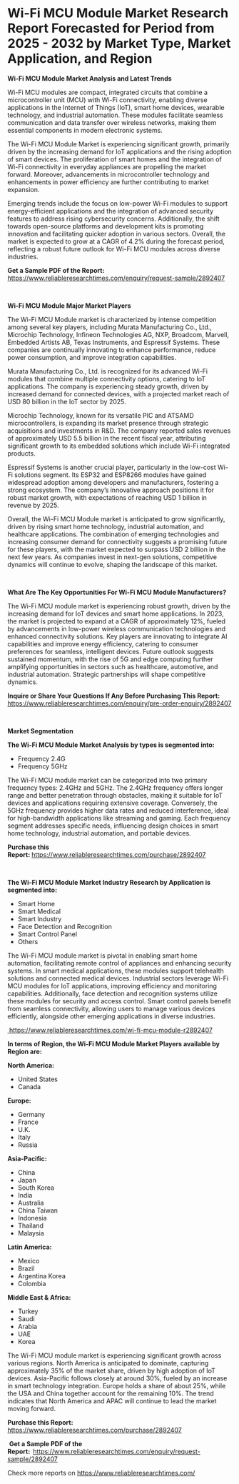 <p><h1>Wi-Fi MCU Module Market Research Report Forecasted for Period from 2025 -  2032 by Market Type, Market Application, and Region</h1></p><p><strong>Wi-Fi MCU Module Market Analysis and Latest Trends</strong></p>
<p><p>Wi-Fi MCU modules are compact, integrated circuits that combine a microcontroller unit (MCU) with Wi-Fi connectivity, enabling diverse applications in the Internet of Things (IoT), smart home devices, wearable technology, and industrial automation. These modules facilitate seamless communication and data transfer over wireless networks, making them essential components in modern electronic systems.</p><p>The Wi-Fi MCU Module Market is experiencing significant growth, primarily driven by the increasing demand for IoT applications and the rising adoption of smart devices. The proliferation of smart homes and the integration of Wi-Fi connectivity in everyday appliances are propelling the market forward. Moreover, advancements in microcontroller technology and enhancements in power efficiency are further contributing to market expansion.</p><p>Emerging trends include the focus on low-power Wi-Fi modules to support energy-efficient applications and the integration of advanced security features to address rising cybersecurity concerns. Additionally, the shift towards open-source platforms and development kits is promoting innovation and facilitating quicker adoption in various sectors. Overall, the market is expected to grow at a CAGR of 4.2% during the forecast period, reflecting a robust future outlook for Wi-Fi MCU modules across diverse industries.</p></p>
<p><strong>Get a Sample PDF of the Report:&nbsp;</strong> <a href="https://www.reliableresearchtimes.com/enquiry/request-sample/2892407?utm_campaign=2644&utm_medium=2&utm_source=Github&utm_content=ia&utm_term=15032025&utm_id=wi-fi-mcu-module">https://www.reliableresearchtimes.com/enquiry/request-sample/2892407</a></p>
<p>&nbsp;</p>
<p><strong>Wi-Fi MCU Module Major Market Players</strong></p>
<p><p>The Wi-Fi MCU Module market is characterized by intense competition among several key players, including Murata Manufacturing Co., Ltd., Microchip Technology, Infineon Technologies AG, NXP, Broadcom, Marvell, Embedded Artists AB, Texas Instruments, and Espressif Systems. These companies are continually innovating to enhance performance, reduce power consumption, and improve integration capabilities.</p><p>Murata Manufacturing Co., Ltd. is recognized for its advanced Wi-Fi modules that combine multiple connectivity options, catering to IoT applications. The company is experiencing steady growth, driven by increased demand for connected devices, with a projected market reach of USD 80 billion in the IoT sector by 2025. </p><p>Microchip Technology, known for its versatile PIC and ATSAMD microcontrollers, is expanding its market presence through strategic acquisitions and investments in R&D. The company reported sales revenues of approximately USD 5.5 billion in the recent fiscal year, attributing significant growth to its embedded solutions which include Wi-Fi integrated products.</p><p>Espressif Systems is another crucial player, particularly in the low-cost Wi-Fi solutions segment. Its ESP32 and ESP8266 modules have gained widespread adoption among developers and manufacturers, fostering a strong ecosystem. The company’s innovative approach positions it for robust market growth, with expectations of reaching USD 1 billion in revenue by 2025.</p><p>Overall, the Wi-Fi MCU Module market is anticipated to grow significantly, driven by rising smart home technology, industrial automation, and healthcare applications. The combination of emerging technologies and increasing consumer demand for connectivity suggests a promising future for these players, with the market expected to surpass USD 2 billion in the next few years. As companies invest in next-gen solutions, competitive dynamics will continue to evolve, shaping the landscape of this market.</p></p>
<p>&nbsp;</p>
<p><strong>What Are The Key Opportunities For Wi-Fi MCU Module Manufacturers?</strong></p>
<p><p>The Wi-Fi MCU module market is experiencing robust growth, driven by the increasing demand for IoT devices and smart home applications. In 2023, the market is projected to expand at a CAGR of approximately 12%, fueled by advancements in low-power wireless communication technologies and enhanced connectivity solutions. Key players are innovating to integrate AI capabilities and improve energy efficiency, catering to consumer preferences for seamless, intelligent devices. Future outlook suggests sustained momentum, with the rise of 5G and edge computing further amplifying opportunities in sectors such as healthcare, automotive, and industrial automation. Strategic partnerships will shape competitive dynamics.</p></p>
<p><strong>Inquire or Share Your Questions If Any Before Purchasing This Report:</strong> <a href="https://www.reliableresearchtimes.com/enquiry/pre-order-enquiry/2892407?utm_campaign=2644&utm_medium=2&utm_source=Github&utm_content=ia&utm_term=15032025&utm_id=wi-fi-mcu-module">https://www.reliableresearchtimes.com/enquiry/pre-order-enquiry/2892407</a></p>
<p>&nbsp;</p>
<p><strong>Market Segmentation</strong></p>
<p><strong>The Wi-Fi MCU Module Market Analysis by types is segmented into:</strong></p>
<p><ul><li>Frequency 2.4G</li><li>Frequency 5GHz</li></ul></p>
<p><p>The Wi-Fi MCU module market can be categorized into two primary frequency types: 2.4GHz and 5GHz. The 2.4GHz frequency offers longer range and better penetration through obstacles, making it suitable for IoT devices and applications requiring extensive coverage. Conversely, the 5GHz frequency provides higher data rates and reduced interference, ideal for high-bandwidth applications like streaming and gaming. Each frequency segment addresses specific needs, influencing design choices in smart home technology, industrial automation, and portable devices.</p></p>
<p><strong>Purchase this Report:&nbsp;</strong><a href="https://www.reliableresearchtimes.com/purchase/2892407?utm_campaign=2644&utm_medium=2&utm_source=Github&utm_content=ia&utm_term=15032025&utm_id=wi-fi-mcu-module">https://www.reliableresearchtimes.com/purchase/2892407</a></p>
<p>&nbsp;</p>
<p><strong>The Wi-Fi MCU Module Market Industry Research by Application is segmented into:</strong></p>
<p><ul><li>Smart Home</li><li>Smart Medical</li><li>Smart Industry</li><li>Face Detection and Recognition</li><li>Smart Control Panel</li><li>Others</li></ul></p>
<p><p>The Wi-Fi MCU module market is pivotal in enabling smart home automation, facilitating remote control of appliances and enhancing security systems. In smart medical applications, these modules support telehealth solutions and connected medical devices. Industrial sectors leverage Wi-Fi MCU modules for IoT applications, improving efficiency and monitoring capabilities. Additionally, face detection and recognition systems utilize these modules for security and access control. Smart control panels benefit from seamless connectivity, allowing users to manage various devices efficiently, alongside other emerging applications in diverse industries.</p></p>
<p><a href="https://www.reliableresearchtimes.com/wi-fi-mcu-module-r2892407?utm_campaign=2644&utm_medium=2&utm_source=Github&utm_content=ia&utm_term=15032025&utm_id=wi-fi-mcu-module">&nbsp;https://www.reliableresearchtimes.com/wi-fi-mcu-module-r2892407</a></p>
<p><strong>In terms of Region, the Wi-Fi MCU Module Market Players available by Region are:</strong></p>
<p>
    <p> <strong> North America: </strong>
        <ul>
            <li>United States</li>
            <li>Canada</li>
        </ul>
        </p> 
    <p> <strong> Europe: </strong>
        <ul>
            <li>Germany</li>
            <li>France</li>
            <li>U.K.</li>
            <li>Italy</li>
            <li>Russia</li>
        </ul>
        </p> 
    <p> <strong> Asia-Pacific: </strong>
        <ul>
            <li>China</li>
            <li>Japan</li>
            <li>South Korea</li>
            <li>India</li>
            <li>Australia</li>
            <li>China Taiwan</li>
            <li>Indonesia</li>
            <li>Thailand</li>
            <li>Malaysia</li>
        </ul>
        </p> 
    <p> <strong> Latin America: </strong>
        <ul>
            <li>Mexico</li>
            <li>Brazil</li>
            <li>Argentina Korea</li>
            <li>Colombia</li>
        </ul>
        </p> 
    <p> <strong> Middle East & Africa: </strong>
        <ul>
            <li>Turkey</li>
            <li>Saudi</li>
            <li>Arabia</li>
            <li>UAE</li>
            <li>Korea</li>
        </ul>
    </p>
    </p>
<p><p>The Wi-Fi MCU module market is experiencing significant growth across various regions. North America is anticipated to dominate, capturing approximately 35% of the market share, driven by high adoption of IoT devices. Asia-Pacific follows closely at around 30%, fueled by an increase in smart technology integration. Europe holds a share of about 25%, while the USA and China together account for the remaining 10%. The trend indicates that North America and APAC will continue to lead the market moving forward.</p></p>
<p><strong>Purchase this Report: </strong><a href="https://www.reliableresearchtimes.com/purchase/2892407?utm_campaign=2644&utm_medium=2&utm_source=Github&utm_content=ia&utm_term=15032025&utm_id=wi-fi-mcu-module">https://www.reliableresearchtimes.com/purchase/2892407</a></p>
<p>&nbsp;<strong>Get a Sample PDF of the Report:&nbsp;&nbsp;</strong><a href="https://www.reliableresearchtimes.com/enquiry/request-sample/2892407?utm_campaign=2644&utm_medium=2&utm_source=Github&utm_content=ia&utm_term=15032025&utm_id=wi-fi-mcu-module">https://www.reliableresearchtimes.com/enquiry/request-sample/2892407</a></p>
<p><strong></strong></p>
<p>Check more reports on <a href="https://www.reliableresearchtimes.com/?utm_campaign=2644&utm_medium=2&utm_source=Github&utm_content=ia&utm_term=15032025&utm_id=wi-fi-mcu-module">https://www.reliableresearchtimes.com/</a></p>